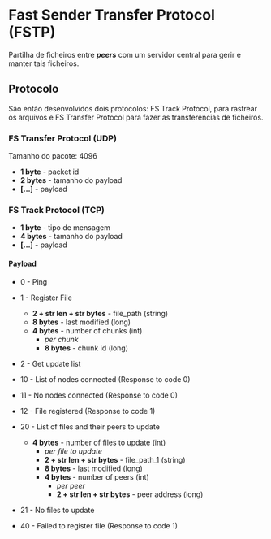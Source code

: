 # Fast Sender Transfer Protocol (FSTP) 

Partilha de ficheiros entre ___peers___ com um servidor central para gerir e manter tais ficheiros.

## Protocolo

São então desenvolvidos dois protocolos: FS Track Protocol, para rastrear os arquivos e FS Transfer Protocol para fazer as transferências de ficheiros.

### FS Transfer Protocol (UDP)

Tamanho do pacote: 4096

- __1 byte__ - packet id
- __2 bytes__ - tamanho do payload
- __[...]__ - payload

### FS Track Protocol (TCP)

- __1 byte__ - tipo de mensagem
- __4 bytes__ - tamanho do payload
- __[...]__ - payload

#### Payload

- 0 - Ping

- 1 - Register File
    - __2 + str len + str bytes__ - file_path (string)
    - __8 bytes__ - last modified (long)
    - __4 bytes__ - number of chunks (int)
        - *per chunk*
        - __8 bytes__ -  chunk id (long)

- 2 - Get update list

- 10 - List of nodes connected (Response to code 0)

- 11 - No nodes connected (Response to code 0)

- 12 - File registered (Response to code 1)

- 20 - List of files and their peers to update
    - __4 bytes__ - number of files to update (int)
        - *per file to update*
        - __2 + str len + str bytes__ - file_path_1 (string)
        - __8 bytes__ - last modified (long)
        - __4 bytes__ - number of peers (int)
            - *per peer*
            - __2 + str len + str bytes__ -  peer address (long)

- 21 - No files to update

- 40 - Failed to register file (Response to code 1)
